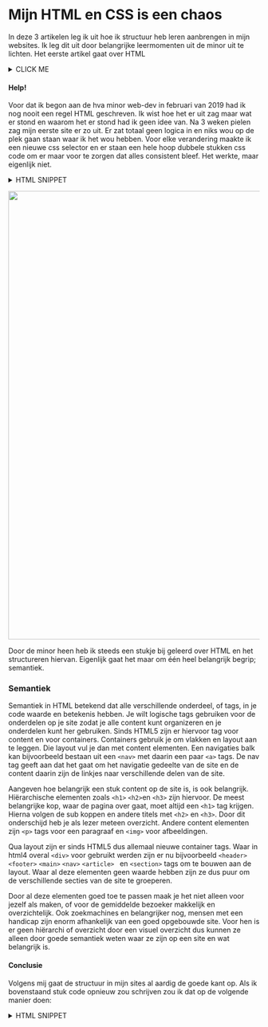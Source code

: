 # Mijn HTML en CSS is een chaos
In deze 3 artikelen leg ik uit hoe ik structuur heb leren aanbrengen in mijn websites. Ik leg dit uit door belangrijke leermomenten uit de minor uit te lichten. Het eerste artikel gaat over HTML


<details><summary>CLICK ME</summary>
<p>

#### yes, even hidden code blocks!

```python
print("hello world!")
```

</p>
</details>

#### Help!
Voor dat ik begon aan de hva minor web-dev in februari van 2019 had ik nog nooit een regel HTML geschreven. Ik wist hoe het er uit zag maar wat er stond en waarom het er stond had ik geen idee van. Na 3 weken pielen zag mijn eerste site er zo uit. Er zat totaal geen logica in en niks wou op de plek gaan staan waar ik het wou hebben. Voor elke verandering maakte ik een nieuwe css selector en er staan een hele hoop dubbele stukken css code om er maar voor te zorgen dat alles consistent bleef. Het werkte, maar eigenlijk niet.

<details> <summary>HTML SNIPPET</summary>
	
```<div data-grid="grid">
		<div data-bars="bar1">
		</div>
		<header>
			<div>
				<h1><span>MENU</span></h1>
				<p id="button">Day / Night</p>
				<a href="#platters">Platters</a>
				<a href="#eggs">Eggs</a>
			</div>
		</header>
		<main>
			<article>
				<div data-container="sticky">
					<div data-card="card">
						<h3>smoked fish</h3>
						<p><em>Serves 3 - 4 people</em> with cream cheese, onion, tomato, capers &amp; new potato salad and Russ &amp; daughters bread basket</p>
						<span>80</span>
					</div>
				</div>
			</article>
		</main>
```

</details>

<img src="https://i.gyazo.com/1e93783ee2d566ed42b35410d9999e19.png" width=900px></img>

Door de minor heen heb ik steeds een stukje bij geleerd over HTML en het structureren hiervan. Eigenlijk gaat het maar om één heel belangrijk begrip; semantiek.

### Semantiek
Semantiek in HTML betekend dat alle verschillende onderdeel, of tags, in je code waarde en betekenis hebben. Je wilt logische tags gebruiken voor de onderdelen op je site zodat je alle content kunt organizeren en je onderdelen kunt her gebruiken. Sinds HTML5 zijn er hiervoor tag voor content en voor containers. Containers gebruik je om vlakken en layout aan te leggen. Die layout vul je dan met content elementen. Een navigaties balk kan bijvoorbeeld bestaan uit een ```<nav>``` met daarin een paar ```<a>``` tags. De nav tag geeft aan dat het gaat om het navigatie gedeelte van de site en de content daarin zijn de linkjes naar verschillende delen van de site. 

Aangeven hoe belangrijk een stuk content op de site is, is ook belangrijk. Hiërarchische elementen zoals  ```<h1>``` ```<h2>```en ```<h3>``` zijn hiervoor. De meest belangrijke kop, waar de pagina over gaat, moet altijd een  ```<h1>``` tag krijgen. Hierna volgen de sub koppen en andere titels met  ```<h2>``` en  ```<h3>```. Door dit onderschijd heb je als lezer meteen overzicht. Andere content elementen zijn ```<p>``` tags voor een paragraaf en ```<img>``` voor afbeeldingen.

Qua layout zijn er sinds HTML5 dus allemaal nieuwe container tags. Waar in html4 overal ```<div>``` voor gebruikt werden zijn er nu bijvoorbeeld ```<header>```  ```<footer>```  ```<main>``` ```<nav>``` ```<article> ``` en ```<section>``` tags om te bouwen aan de layout. Waar al deze elementen geen waarde hebben zijn ze dus puur om de verschillende secties van de site te groeperen. 

Door al deze elementen goed toe te passen maak je het niet alleen voor jezelf als maken, of voor de gemiddelde bezoeker makkelijk en overzichtelijk. Ook zoekmachines en belangrijker nog, mensen met een handicap zijn enorm afhankelijk van een goed opgebouwde site. Voor hen is er geen hiërarchi of overzicht door een visuel overzicht dus kunnen ze alleen door goede semantiek weten waar ze zijn op een site en wat belangrijk is.

#### Conclusie
Volgens mij gaat de structuur in mijn sites al aardig de goede kant op. Als ik bovenstaand stuk code opnieuw zou schrijven zou ik dat op de volgende manier doen:

<details> <summary>HTML SNIPPET</summary>
	
```<body>		
        <nav>
			<h3>MENU</h3>
			<a href="#platters">Platters</a>
			<a href="#eggs">Eggs</a>
            <button>Day / Night</button>
		</nav>
		<main>
		   <section class="card">
               <h3>smoked fish</h3>
               <p><em>Serves 3 - 4 people</em> with cream cheese, onion, tomato, capers &amp; new potato salad and Russ 									&amp; daughters bread basket</p>
               <span>80</span>
		   </section>
		</main>
</body>
```

</details>







